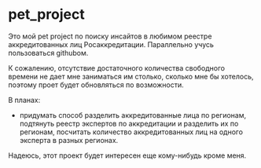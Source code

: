 # pet_project

Это мой pet project по поиску инсайтов в любимом реестре аккредитованных лиц Росаккредитации. Параллельно учусь пользоваться githubом.

К сожалению, отсутствие достаточного количества свободного времени не дает мне заниматься им столько, сколько мне бы хотелось, поэтому проет будет обновляться по возможности.

В планах:
- придумать способ разделить аккредитованные лица по регионам, подтянуть реестр экспертов по аккредитации и разделить их по регионам, посчитать количество аккредитованных лиц на одного эксперта в разных регионах.

Надеюсь, этот проект будет интересен еще кому-нибудь кроме меня.
